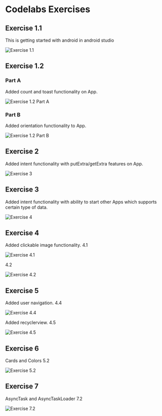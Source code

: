 # Codelabs Exercises
## Exercise 1.1
This is getting started with android in android studio

![Exercise 1.1](./images/ex1.1.png)

## Exercise 1.2
### Part A
Added count and toast functionality on App.

![Exercise 1.2 Part A](./images/ex1.2B.png)

### Part B
Added orientation functionality to App.

![Exercise 1.2 Part B](./images/ex1.2A.png)

## Exercise 2
Added intent functionality with putExtra/getExtra features on App.

![Exercise 3](./images/ex2.png)


## Exercise 3
Added intent functionality with ability to start other Apps which supports certain type of data.

![Exercise 4](./images/ex3.png)


## Exercise 4
Added clickable image functionality.
4.1

![Exercise 4.1](./images/ex4.1.png)

4.2

![Exercise 4.2](./images/ex4.2.png)


## Exercise 5
Added user navigation.
4.4

![Exercise 4.4](./images/ex4.4.png)

Added recyclerview.
4.5

![Exercise 4.5](./images/ex4.5.png)


## Exercise 6
Cards and Colors
5.2

![Exercise 5.2](./images/ex5.2.png)


## Exercise 7
AsyncTask and AsyncTaskLoader
7.2

![Exercise 7.2](./images/ex7.2.png)
